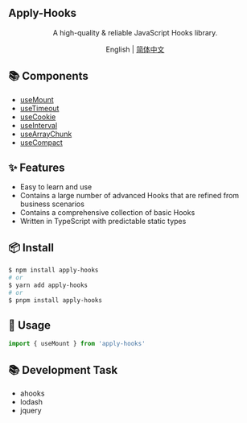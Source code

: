 ## Apply-Hooks

<div align='center'>
A high-quality & reliable JavaScript Hooks library.

English | [简体中文](https://github.com/a572251465/w-hooks/blob/main/README.zh-CN.md)

</div>

## 📚 Components

- [useMount](https://github.com/a572251465/w-hooks/blob/main/packages/src/useMount/index.en-US.md)
- [useTimeout](https://github.com/a572251465/w-hooks/blob/main/packages/src/useTimeout/index.en-US.md)
- [useCookie](https://github.com/a572251465/w-hooks/blob/main/packages/src/useCookie/index.en-US.md)
- [useInterval](https://github.com/a572251465/w-hooks/blob/main/packages/src/useInterval/index.en-US.md)
- [useArrayChunk](https://github.com/a572251465/w-hooks/blob/main/packages/src/useArrayChunk/index.en-US.md)
- [useCompact](https://github.com/a572251465/w-hooks/blob/main/packages/src/useCompact/index.en-US.md)

## ✨ Features

- Easy to learn and use
- Contains a large number of advanced Hooks that are refined from business scenarios
- Contains a comprehensive collection of basic Hooks
- Written in TypeScript with predictable static types

## 📦 Install

```bash
$ npm install apply-hooks
# or
$ yarn add apply-hooks
# or
$ pnpm install apply-hooks
```

## 🔨 Usage

```ts
import { useMount } from 'apply-hooks'
```

## 📚 Development Task

- ahooks
- lodash
- jquery
